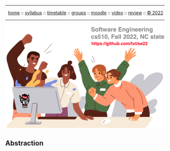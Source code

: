   <a name=top><br><hr>
  <p align=center>
  &nbsp;<a href="/README.md#top">home</a> ::
  <a href="/docs/syllabus.md#top">syllabus</a> ::
  <a href="/docs/syllabus.md#timetable">timetable</a> ::
  <a href="https://docs.google.com/spreadsheets/d/1KKskduN7m1R3WYhQTLyWJgxkAvrp2UV-LEu5JWN26xo/edit#gid=0">groups</a> ::
  <a href="https://moodle-courses2223.wolfware.ncsu.edu/course/view.php?id=1771">moodle</a> ::
  <a href="https://ncsu.hosted.panopto.com/Panopto/Pages/Sessions/List.aspx#folderID=%22389b8ebf-2f29-4c15-8231-aee9000e3f05%22">video</a> ::
  <a href="/docs/review.md">review</a> ::
  <a href="/LICENSE.md#top">&copy; 2022</a>
  <hr>
  <a href="/README.md#top"><img  width=700 src="/etc/img/banner.png"></a></p>
  






## Abstraction



